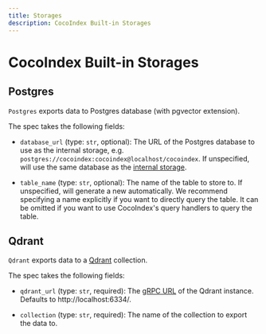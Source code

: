 ```yaml
---
title: Storages
description: CocoIndex Built-in Storages
---
```


# CocoIndex Built-in Storages

## Postgres

`Postgres` exports data to Postgres database (with pgvector extension).

The spec takes the following fields:

*   `database_url` (type: `str`, optional): The URL of the Postgres database to use as the internal storage, e.g. `postgres://cocoindex:cocoindex@localhost/cocoindex`. If unspecified, will use the same database as the [internal storage](/docs/core/basics#internal-storage).

*   `table_name` (type: `str`, optional): The name of the table to store to. If unspecified, will generate a new automatically. We recommend specifying a name explicitly if you want to directly query the table. It can be omitted if you want to use CocoIndex's query handlers to query the table.

## Qdrant

`Qdrant` exports data to a [Qdrant](https://qdrant.tech/) collection.

The spec takes the following fields:

*   `qdrant_url` (type: `str`, required): The [gRPC URL](https://qdrant.tech/documentation/interfaces/#grpc-interface) of the Qdrant instance. Defaults to http://localhost:6334/.

*   `collection` (type: `str`, required): The name of the collection to export the data to.
